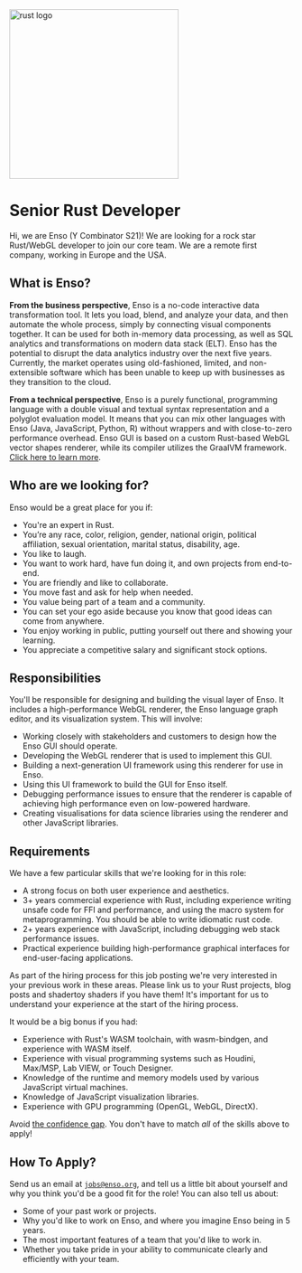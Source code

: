 <img src="https://user-images.githubusercontent.com/1623053/131850813-3fae03d8-c34f-44ef-80f5-f08c90ec11bb.png" alt="rust logo" width="300px">


# Senior Rust Developer
Hi, we are Enso (Y Combinator S21)! We are looking for a rock star Rust/WebGL 
developer to join our core team. We are a remote first company, working in 
Europe and the USA.

## What is Enso?
**From the business perspective**, Enso is a no-code interactive data transformation
tool. It lets you load, blend, and analyze your data, and then automate the 
whole process, simply by connecting visual components together. It can be used for both in-memory data processing, as well as SQL analytics and transformations on modern data stack (ELT). Enso has the
potential to disrupt the data analytics industry over the next five years. 
Currently, the market operates using old-fashioned, limited, and non-extensible
software which has been unable to keep up with businesses as they transition to 
the cloud.

**From a technical perspective**, Enso is a purely functional, programming 
language with a double visual and textual syntax representation and a polyglot
evaluation model. It means that you can mix other languages with Enso (Java, 
JavaScript, Python, R) without wrappers and with close-to-zero performance overhead.
Enso GUI is based on a custom Rust-based WebGL vector shapes renderer, while its 
compiler utilizes the GraalVM framework. [Click here to learn more](https://enso.org/language).

## Who are we looking for?
Enso would be a great place for you if:
- You're an expert in Rust.
- You’re any race, color, religion, gender, national origin, political affiliation, 
  sexual orientation, marital status, disability, age.
- You like to laugh.
- You want to work hard, have fun doing it, and own projects from end-to-end.
- You are friendly and like to collaborate.
- You move fast and ask for help when needed.
- You value being part of a team and a community.
- You can set your ego aside because you know that good ideas can come from anywhere.
- You enjoy working in public, putting yourself out there and showing your learning.
- You appreciate a competitive salary and significant stock options.


## Responsibilities
You'll be responsible for designing and building the visual layer of Enso. 
It includes a high-performance WebGL renderer, the Enso language graph editor, 
and its visualization system. This will involve:
- Working closely with stakeholders and customers to design how the Enso GUI 
  should operate.
- Developing the WebGL renderer that is used to implement this GUI.
- Building a next-generation UI framework using this renderer for use in Enso.
- Using this UI framework to build the GUI for Enso itself.
- Debugging performance issues to ensure that the renderer is capable of 
  achieving high performance even on low-powered hardware.
- Creating visualisations for data science libraries using the renderer and 
  other JavaScript libraries.


## Requirements
We have a few particular skills that we're looking for in this role:

- A strong focus on both user experience and aesthetics.
- 3+ years commercial experience with Rust, including experience writing
  unsafe code for FFI and performance, and using the macro system for
  metaprogramming. You should be able to write idiomatic rust code.
- 2+ years experience with JavaScript, including debugging web stack
  performance issues.
- Practical experience building high-performance graphical interfaces
  for end-user-facing applications.

As part of the hiring process for this job posting we're very interested
in your previous work in these areas. Please link us to your Rust projects, 
blog posts and shadertoy shaders if you have them! It's important for us to
understand your experience at the start of the hiring process.

It would be a big bonus if you had:

- Experience with Rust's WASM toolchain, with wasm-bindgen, and experience with WASM itself.
- Experience with visual programming systems such as Houdini, Max/MSP, Lab VIEW, or Touch Designer.
- Knowledge of the runtime and memory models used by various JavaScript virtual machines.
- Knowledge of JavaScript visualization libraries.
- Experience with GPU programming (OpenGL, WebGL, DirectX).

Avoid [the confidence gap](https://www.forbes.com/sites/womensmedia/2014/04/28/act-now-to-shrink-the-confidence-gap/).
You don't have to match _all_ of the skills above to apply!

## How To Apply?
Send us an email at [`jobs@enso.org`](mailto:jobs@enso.org), and tell us a
little bit about yourself and why you think you'd be a good fit for the role!
You can also tell us about:

- Some of your past work or projects.
- Why you'd like to work on Enso, and where you imagine Enso being in 5 years.
- The most important features of a team that you'd like to work in.
- Whether you take pride in your ability to communicate clearly and efficiently
  with your team.
